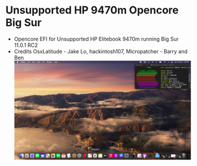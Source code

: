 # Unsupported HP 9470m Opencore Big Sur
* Opencore EFI for Unsupported HP Elitebook 9470m running Big Sur 11.0.1 RC2
* Credits OsxLatitude - Jake Lo, hackintosh107, Micropatcher - Barry and Ben
![Screenshot](https://github.com/yahgoo/HP-9470m-OpenCore-Big-Sur/blob/main/Screenshot%202020-11-15%20at%201.40.01%20PM.png)

